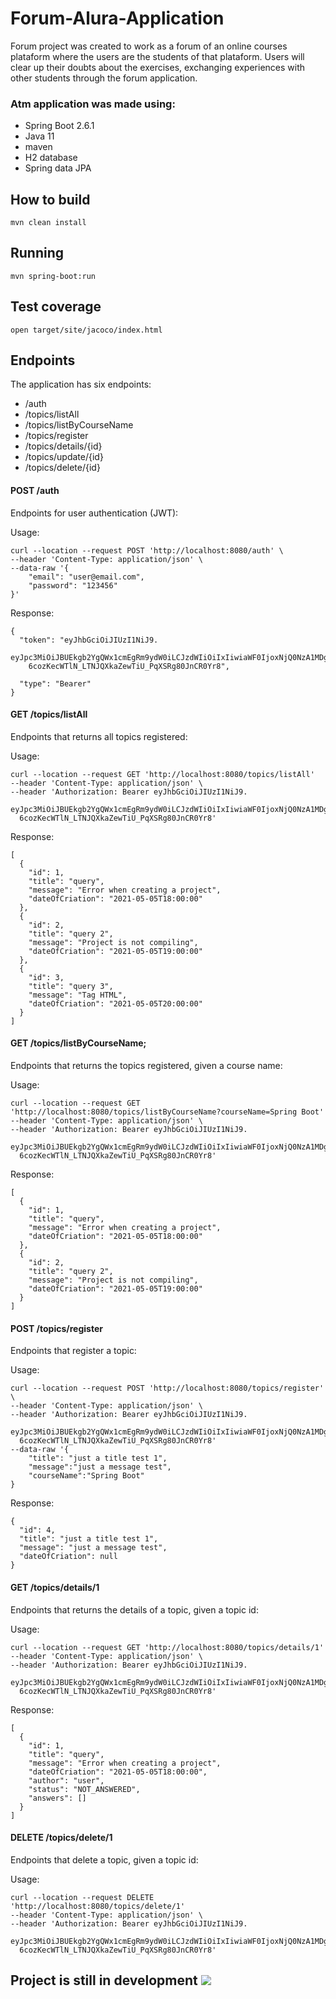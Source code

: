 # Forum-Alura-Application

Forum project was created to work as a forum of an online courses plataform where the users are the students of that plataform.
Users will clear up their doubts about the exercises, exchanging experiences with other students through the forum application.

### Atm application was made using:

* Spring Boot 2.6.1
* Java 11
* maven
* H2 database
* Spring data JPA

## How to build

`mvn clean install`

## Running

`mvn spring-boot:run`

## Test coverage

`open target/site/jacoco/index.html`


## Endpoints

The application has six endpoints:
* /auth
* /topics/listAll
* /topics/listByCourseName
* /topics/register
* /topics/details/{id}
* /topics/update/{id}
* /topics/delete/{id}


#### POST /auth

Endpoints for user authentication (JWT):

Usage:

```
curl --location --request POST 'http://localhost:8080/auth' \
--header 'Content-Type: application/json' \
--data-raw '{
    "email": "user@email.com",
    "password": "123456"
}'
```

Response:

```
{
  "token": "eyJhbGciOiJIUzI1NiJ9.
    eyJpc3MiOiJBUEkgb2YgQWx1cmEgRm9ydW0iLCJzdWIiOiIxIiwiaWF0IjoxNjQ0NzA1MDg5LCJleHAiOjE2NDQ3MDY4ODl9.
    6cozKecWTlN_LTNJQXkaZewTiU_PqXSRg80JnCR0Yr8",

  "type": "Bearer"
}
```


#### GET /topics/listAll

Endpoints that returns all topics registered:

Usage:

```
curl --location --request GET 'http://localhost:8080/topics/listAll'
--header 'Content-Type: application/json' \
--header 'Authorization: Bearer eyJhbGciOiJIUzI1NiJ9.
  eyJpc3MiOiJBUEkgb2YgQWx1cmEgRm9ydW0iLCJzdWIiOiIxIiwiaWF0IjoxNjQ0NzA1MDg5LCJleHAiOjE2NDQ3MDY4ODl9.
  6cozKecWTlN_LTNJQXkaZewTiU_PqXSRg80JnCR0Yr8'
```

Response:

```
[
  {
    "id": 1,
    "title": "query",
    "message": "Error when creating a project",
    "dateOfCriation": "2021-05-05T18:00:00"
  },
  {
    "id": 2,
    "title": "query 2",
    "message": "Project is not compiling",
    "dateOfCriation": "2021-05-05T19:00:00"
  },
  {
    "id": 3,
    "title": "query 3",
    "message": "Tag HTML",
    "dateOfCriation": "2021-05-05T20:00:00"
  }
]
```

#### GET /topics/listByCourseName;

Endpoints that returns the topics registered, given a course name:

Usage:

```
curl --location --request GET 'http://localhost:8080/topics/listByCourseName?courseName=Spring Boot'
--header 'Content-Type: application/json' \
--header 'Authorization: Bearer eyJhbGciOiJIUzI1NiJ9.
  eyJpc3MiOiJBUEkgb2YgQWx1cmEgRm9ydW0iLCJzdWIiOiIxIiwiaWF0IjoxNjQ0NzA1MDg5LCJleHAiOjE2NDQ3MDY4ODl9.
  6cozKecWTlN_LTNJQXkaZewTiU_PqXSRg80JnCR0Yr8'
```

Response:

```
[
  {
    "id": 1,
    "title": "query",
    "message": "Error when creating a project",
    "dateOfCriation": "2021-05-05T18:00:00"
  },
  {
    "id": 2,
    "title": "query 2",
    "message": "Project is not compiling",
    "dateOfCriation": "2021-05-05T19:00:00"
  }
]
```


#### POST /topics/register

Endpoints that register a topic:

Usage:

```
curl --location --request POST 'http://localhost:8080/topics/register' \
--header 'Content-Type: application/json' \
--header 'Authorization: Bearer eyJhbGciOiJIUzI1NiJ9.
  eyJpc3MiOiJBUEkgb2YgQWx1cmEgRm9ydW0iLCJzdWIiOiIxIiwiaWF0IjoxNjQ0NzA1MDg5LCJleHAiOjE2NDQ3MDY4ODl9.
  6cozKecWTlN_LTNJQXkaZewTiU_PqXSRg80JnCR0Yr8'
--data-raw '{
    "title": "just a title test 1",
    "message":"just a message test",
    "courseName":"Spring Boot"
}
```

Response:

```
{
  "id": 4,
  "title": "just a title test 1",
  "message": "just a message test",
  "dateOfCriation": null
}
```

#### GET /topics/details/1

Endpoints that returns the details of a topic, given a topic id:

Usage:

```
curl --location --request GET 'http://localhost:8080/topics/details/1'
--header 'Content-Type: application/json' \
--header 'Authorization: Bearer eyJhbGciOiJIUzI1NiJ9.
  eyJpc3MiOiJBUEkgb2YgQWx1cmEgRm9ydW0iLCJzdWIiOiIxIiwiaWF0IjoxNjQ0NzA1MDg5LCJleHAiOjE2NDQ3MDY4ODl9.
  6cozKecWTlN_LTNJQXkaZewTiU_PqXSRg80JnCR0Yr8'
```

Response:

```
[
  {
    "id": 1,
    "title": "query",
    "message": "Error when creating a project",
    "dateOfCriation": "2021-05-05T18:00:00",
    "author": "user",
    "status": "NOT_ANSWERED",
    "answers": []
  }
]
```

#### DELETE /topics/delete/1

Endpoints that delete a topic, given a topic id:

Usage:

```
curl --location --request DELETE 'http://localhost:8080/topics/delete/1'
--header 'Content-Type: application/json' \
--header 'Authorization: Bearer eyJhbGciOiJIUzI1NiJ9.
  eyJpc3MiOiJBUEkgb2YgQWx1cmEgRm9ydW0iLCJzdWIiOiIxIiwiaWF0IjoxNjQ0NzA1MDg5LCJleHAiOjE2NDQ3MDY4ODl9.
  6cozKecWTlN_LTNJQXkaZewTiU_PqXSRg80JnCR0Yr8'
```

## Project is still in development <img src="https://img.icons8.com/emoji/48/000000/woman-construction-worker.png"/>
